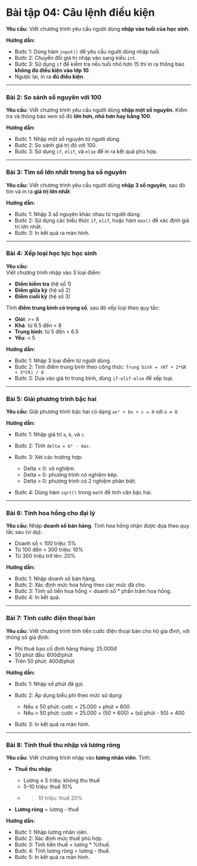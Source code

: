 
# Bài tập 04: Câu lệnh điều kiện 



**Yêu cầu:**
Viết chương trình yêu cầu người dùng **nhập vào tuổi của học sinh**.

**Hướng dẫn:**

* Bước 1: Dùng hàm `input()` để yêu cầu người dùng nhập tuổi.
* Bước 2: Chuyển đổi giá trị nhập vào sang kiểu `int`.
* Bước 3: Sử dụng `if` để kiểm tra nếu tuổi nhỏ hơn 15 thì in ra thông báo **không đủ điều kiện vào lớp 10**.
* Ngược lại, in ra **đủ điều kiện**.

---

### **Bài 2: So sánh số nguyên với 100**

**Yêu cầu:**
Viết chương trình yêu cầu người dùng **nhập một số nguyên**. Kiểm tra và thông báo xem số đó **lớn hơn, nhỏ hơn hay bằng 100**.

**Hướng dẫn:**

* Bước 1: Nhập một số nguyên từ người dùng.
* Bước 2: So sánh giá trị đó với 100.
* Bước 3: Sử dụng `if`, `elif`, và `else` để in ra kết quả phù hợp.

---

### **Bài 3: Tìm số lớn nhất trong ba số nguyên**

**Yêu cầu:**
Viết chương trình yêu cầu người dùng **nhập 3 số nguyên**, sau đó tìm và in ra **giá trị lớn nhất**.

**Hướng dẫn:**

* Bước 1: Nhập 3 số nguyên khác nhau từ người dùng.
* Bước 2: Sử dụng các biểu thức `if`, `elif`, hoặc hàm `max()` để xác định giá trị lớn nhất.
* Bước 3: In kết quả ra màn hình.

---

### **Bài 4: Xếp loại học lực học sinh**

**Yêu cầu:**  
Viết chương trình nhập vào 3 loại điểm:

- **Điểm kiểm tra** (hệ số 1)  
- **Điểm giữa kỳ** (hệ số 2)  
- **Điểm cuối kỳ** (hệ số 3)  

Tính **điểm trung bình có trọng số**, sau đó xếp loại theo quy tắc:

- **Giỏi**: >= 8  
- **Khá**: từ 6.5 đến < 8  
- **Trung bình**: từ 5 đến < 6.5  
- **Yếu**: < 5


**Hướng dẫn:**

* Bước 1: Nhập 3 loại điểm từ người dùng.
* Bước 2: Tính điểm trung bình theo công thức:
  `Trung bình = (KT + 2*GK + 3*CK) / 6`
* Bước 3: Dựa vào giá trị trung bình, dùng `if-elif-else` để xếp loại.

---

### **Bài 5: Giải phương trình bậc hai**

**Yêu cầu:**
Giải phương trình bậc hai có dạng `ax² + bx + c = 0` với `a ≠ 0`.

**Hướng dẫn:**

* Bước 1: Nhập giá trị `a`, `b`, và `c`.
* Bước 2: Tính `delta = b² - 4ac`.
* Bước 3: Xét các trường hợp:

  * Delta < 0: vô nghiệm.
  * Delta = 0: phương trình có nghiệm kép.
  * Delta > 0: phương trình có 2 nghiệm phân biệt.
* Bước 4: Dùng hàm `sqrt()` trong `math` để tính căn bậc hai.

---

### **Bài 6: Tính hoa hồng cho đại lý**

**Yêu cầu:**
Nhập **doanh số bán hàng**. Tính hoa hồng nhận được dựa theo quy tắc sau (ví dụ):

* Doanh số < 100 triệu: 5%
* Từ 100 đến < 300 triệu: 10%
* Từ 300 triệu trở lên: 20%

**Hướng dẫn:**

* Bước 1: Nhập doanh số bán hàng.
* Bước 2: Xác định mức hoa hồng theo các mức đã cho.
* Bước 3: Tính số tiền hoa hồng = doanh số \* phần trăm hoa hồng.
* Bước 4: In kết quả.

---

### **Bài 7: Tính cước điện thoại bàn**

**Yêu cầu:**
Viết chương trình tính tiền cước điện thoại bàn cho hộ gia đình, với thông số giả định:

* Phí thuê bao cố định hàng tháng: 25.000đ
* 50 phút đầu: 600đ/phút
* Trên 50 phút: 400đ/phút

**Hướng dẫn:**

* Bước 1: Nhập số phút đã gọi.
* Bước 2: Áp dụng biểu phí theo mức sử dụng:

  * Nếu ≤ 50 phút: cước = 25.000 + phút × 600
  * Nếu > 50 phút: cước = 25.000 + (50 × 600) + (số phút - 50) × 400
* Bước 3: In kết quả ra màn hình.

---

### **Bài 8: Tính thuế thu nhập và lương ròng**

**Yêu cầu:**
Viết chương trình nhập vào **lương nhân viên**. Tính:

* **Thuế thu nhập**:

  * Lương ≤ 5 triệu: không thu thuế
  * 5–10 triệu: thuế 10%
  * > 10 triệu: thuế 20%
* **Lương ròng** = lương - thuế

**Hướng dẫn:**

* Bước 1: Nhập lương nhân viên.
* Bước 2: Xác định mức thuế phù hợp.
* Bước 3: Tính tiền thuế = lương \* %thuế.
* Bước 4: Tính lương ròng = lương - thuế.
* Bước 5: In kết quả ra màn hình.


